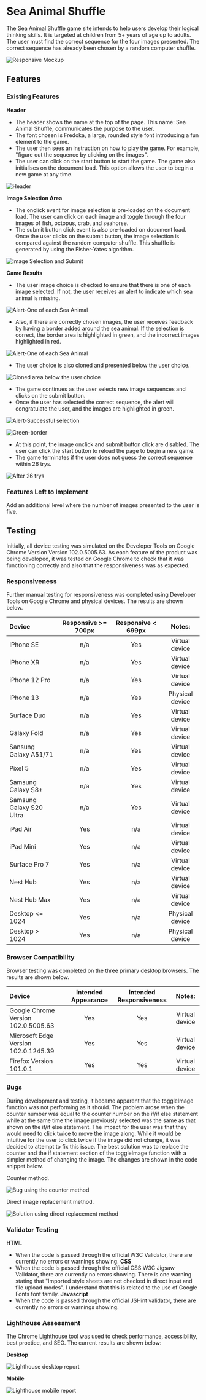 # Sea Animal Shuffle

The Sea Animal Shuffle game site intends to help users develop their logical thinking skills. It is targeted at children from 5+ years of age up to adults. The user must find the correct sequence for the four images presented. The correct sequence has already been chosen by a random computer shuffle.

![Responsive Mockup](/docs/amiresponsive.png)

## Features

### Existing Features

__Header__

- The header shows the name at the top of the page. This name: Sea Animal Shuffle, communicates the purpose to the user.
- The font chosen is Fredoka, a large, rounded style font introducing a fun element to the game.
- The user then sees an instruction on how to play the game. For example, "figure out the sequence by clicking on the images".
- The user can click on the start button to start the game. The game also initialises on the document load. This option allows the user to begin a new game at any time.

![Header](/docs/header.png)

__Image Selection Area__

- The onclick event for image selection is pre-loaded on the document load. The user can click on each image and toggle through the four images of fish, octopus, crab, and seahorse.
- The submit button click event is also pre-loaded on document load. Once the user clicks on the submit button, the image selection is compared against the random computer shuffle. This shuffle is generated by using the Fisher-Yates algorithm.

![image Selection and Submit](/docs/image-selection-and-submit.png)

__Game Results__

- The user image choice is checked to ensure that there is one of each image selected. If not, the user receives an alert to indicate which sea animal is missing.

![Alert-One of each Sea Animal](/docs/one-of-each-sea-animal.png)

- Also, if there are correctly chosen images, the user receives feedback by having a border added around the sea animal. If the selection is correct, the border area is highlighted in green, and the incorrect images highlighted in red.

![Alert-One of each Sea Animal](/docs/some-correct-images.png)

- The user choice is also cloned and presented below the user choice.

![Cloned area below the user choice](/docs/cloned-area.png)

- The game continues as the user selects new image sequences and clicks on the submit button.
- Once the user has selected the correct sequence, the alert will congratulate the user, and the images are highlighted in green.

![Alert-Successful selection](/docs/successful-selection.png)

![Green-border](/docs/successful-selection-green-border.png)

- At this point, the image onclick and submit button click are disabled. The user can click the start button to reload the page to begin a new game.
- The game terminates if the user does not guess the correct sequence within 26 trys.

![After 26 trys](/docs/finish-game.png)

### Features Left to Implement

Add an additional level where the number of images presented to the user is five.

## Testing

Initially, all device testing was simulated on the Developer Tools on Google Chrome Version Version 102.0.5005.63. As each feature of the product was being developed, it was tested on Google Chrome to check that it was functioning correctly and also that the responsiveness was as expected.

### Responsiveness

Further manual testing for responsiveness was completed using Developer Tools on Google Chrome and physical devices. The results are shown below.


| Device                    | Responsive >= 700px | Responsive < 699px | Notes:         |
| :------------             |   :---:             |   :---:            |  :---:         |
| iPhone SE                 |     n/a             |     Yes            | Virtual device |
| iPhone XR                 |     n/a             |     Yes            | Virtual device |
| iPhone 12 Pro             |     n/a             |     Yes            | Virtual device |
| iPhone 13                 |     n/a             |     Yes            | Physical device|
| Surface Duo               |     n/a             |     Yes            | Virtual device |
| Galaxy Fold               |     n/a             |     Yes            | Virtual device |
| Sansung Galaxy A51/71     |     n/a             |     Yes            | Virtual device |
| Pixel 5                   |     n/a             |     Yes            | Virtual device |
| Samsung Galaxy S8+        |     n/a             |     Yes            | Virtual device |
| Samsung Galaxy S20 Ultra  |     n/a             |     Yes            | Virtual device |
| iPad Air                  |     Yes             |     n/a            | Virtual device |
| iPad Mini                 |     Yes             |     n/a            | Virtual device |
| Surface Pro 7             |     Yes             |     n/a            | Virtual device |
| Nest Hub                  |     Yes             |     n/a            | Virtual device |
| Nest Hub Max              |     Yes             |     n/a            | Virtual device |
| Desktop <= 1024           |     Yes             |     n/a            | Physical device|
| Desktop > 1024            |     Yes             |     n/a            | Physical device|

### Browser Compatibility 
Browser testing was completed on the three primary desktop browsers.  The results are shown below.

| Device                                | Intended Appearance | Intended Responsiveness | Notes:         |
| :------------                         |   :---:             |   :---:                 |  :---:         |
| Google Chrome Version 102.0.5005.63   |     Yes             |     Yes                 | Virtual device |
| Microsoft Edge Version 102.0.1245.39  |     Yes             |     Yes                 | Virtual device |
| Firefox Version 101.0.1               |     Yes             |     Yes                 | Virtual device |

### Bugs

During development and testing, it became apparent that the toggleImage function was not performing as it should. The problem arose when the counter number was equal to the counter number on the if/if else statement while at the same time the image previously selected was the same as that shown on the if/if else statement. The impact for the user was that they would need to click twice to move the image along. While it would be intuitive for the user to click twice if the image did not change, it was decided to attempt to fix this issue. The best solution was to replace the counter and the if statement section of the toggleImage function with a simpler method of changing the image. The changes are shown in the code snippet below.

Counter method.

![Bug using the counter method](/docs/toggle-image-using-counter.png)

Direct image replacement method.

![Solution using direct replacement method](/docs/toggle-image-using-direct-replacement.png)

### Validator Testing

__HTML__
- When the code is passed through the official W3C Validator, there are currently no errors or warnings showing.
__CSS__
- When the code is passed through the official CSS W3C Jigsaw Validator, there are currently no errors showing. There is one warning stating that "Imported style sheets are not checked in direct input and file upload modes". I understand that this is related to the use of Google Fonts font family.
__Javascript__
- When the code is passed through the official JSHint validator, there are currently no errors or warnings showing.

### Lighthouse Assessment

The Chrome Lighthouse tool was used to check performance, accessibility, best proctice, and SEO. The current results are shown below:

__Desktop__

![Lighthouse desktop report](/docs/lighthouse-desktop-report.png)

__Mobile__

![Lighthouse mobile report](/docs/lighthouse-mobile-report.png)












